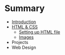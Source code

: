 # Summary

* [Introduction](README.md)
* [HTML & CSS](html_&_css.md)
   * [Setting up HTML file](setting_up_html_file.md)
   * [Images](images.md)
* Projects
* Web Design

